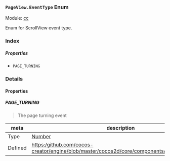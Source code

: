### `PageView.EventType` Enum



Module: [cc](../modules/cc.md)




Enum for ScrollView event type.

### Index

##### Properties

  - `PAGE_TURNING`

### Details

#### Properties


##### PAGE_TURNING

> The page turning event

| meta | description |
|------|-------------|
| Type | <a href="https://developer.mozilla.org/en/JavaScript/Reference/Global_Objects/Number" class="crosslink external" target="_blank">Number</a> |
| Defined | [https:/github.com/cocos-creator/engine/blob/master/cocos2d/core/components/CCPageView.js:75](https:/github.com/cocos-creator/engine/blob/master/cocos2d/core/components/CCPageView.js#L75) |


